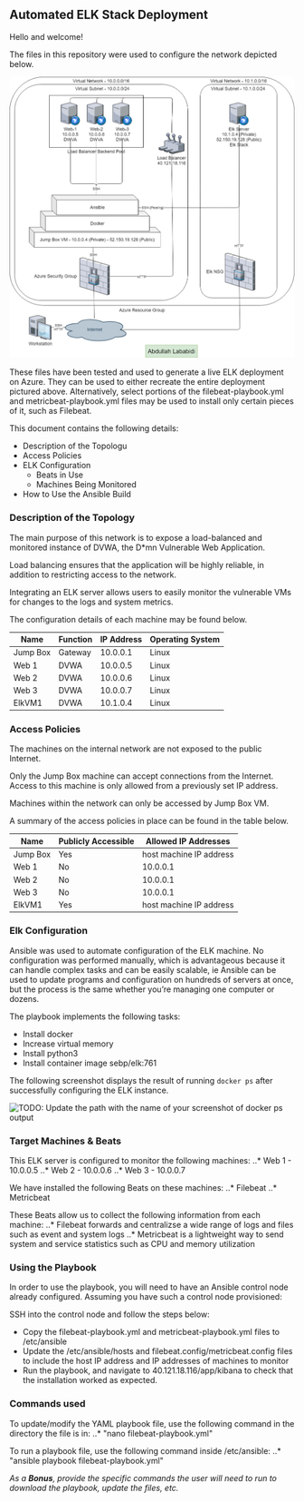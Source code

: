 ## Automated ELK Stack Deployment

Hello and welcome!

The files in this repository were used to configure the network depicted below.

![alt text](Diagrams/elknetworkimage.png)

These files have been tested and used to generate a live ELK deployment on Azure. They can be used to either recreate the entire deployment pictured above. Alternatively, select portions of the filebeat-playbook.yml and metricbeat-playbook.yml files may be used to install only certain pieces of it, such as Filebeat.

This document contains the following details:
- Description of the Topologu
- Access Policies
- ELK Configuration
  - Beats in Use
  - Machines Being Monitored
- How to Use the Ansible Build


### Description of the Topology

The main purpose of this network is to expose a load-balanced and monitored instance of DVWA, the D*mn Vulnerable Web Application.

Load balancing ensures that the application will be highly reliable, in addition to restricting access to the network.

Integrating an ELK server allows users to easily monitor the vulnerable VMs for changes to the logs and system metrics.

The configuration details of each machine may be found below.

| Name     | Function | IP Address | Operating System |
|----------|----------|------------|------------------|
| Jump Box | Gateway  | 10.0.0.1   | Linux            |
| Web 1    | DVWA     | 10.0.0.5   | Linux            |
| Web 2    | DVWA     | 10.0.0.6   | Linux            |
| Web 3    | DVWA     | 10.0.0.7   | Linux            |
| ElkVM1   | DVWA     | 10.1.0.4   | Linux            |

### Access Policies

The machines on the internal network are not exposed to the public Internet. 

Only the Jump Box machine can accept connections from the Internet. Access to this machine is only allowed from a previously set IP address.

Machines within the network can only be accessed by Jump Box VM.

A summary of the access policies in place can be found in the table below.

| Name     | Publicly Accessible | Allowed IP Addresses     |
|----------|---------------------|--------------------------|
| Jump Box | Yes                 | host machine IP address  |
| Web 1    | No                  | 10.0.0.1                 |
| Web 2    | No                  | 10.0.0.1                 |
| Web 3    | No                  | 10.0.0.1                 |
| ElkVM1   | Yes                 | host machine IP address  |

### Elk Configuration

Ansible was used to automate configuration of the ELK machine. No configuration was performed manually, which is advantageous because it can handle complex tasks and can be easily scalable, ie Ansible can be used to update programs and configuration on hundreds of servers at once, but the process is the same whether you’re managing one computer or dozens. 

The playbook implements the following tasks:
- Install docker
- Increase virtual memory
- Install python3
- Install container image sebp/elk:761

The following screenshot displays the result of running `docker ps` after successfully configuring the ELK instance.

![TODO: Update the path with the name of your screenshot of docker ps output](Images/docker_ps_output.png)

### Target Machines & Beats
This ELK server is configured to monitor the following machines:
..* Web 1 - 10.0.0.5
..* Web 2 - 10.0.0.6
..* Web 3 - 10.0.0.7

We have installed the following Beats on these machines:
..* Filebeat
..* Metricbeat

These Beats allow us to collect the following information from each machine:
..* Filebeat forwards and centralizse a wide range of logs and files such as event and system logs
..* Metricbeat is a lightweight way to send system and service statistics such as CPU and memory utilization

### Using the Playbook
In order to use the playbook, you will need to have an Ansible control node already configured. Assuming you have such a control node provisioned: 

SSH into the control node and follow the steps below:
- Copy the filebeat-playbook.yml and metricbeat-playbook.yml files to /etc/ansible
- Update the /etc/ansible/hosts and filebeat.config/metricbeat.config files to include the host IP address and IP addresses of machines to monitor
- Run the playbook, and navigate to 40.121.18.116/app/kibana to check that the installation worked as expected.

### Commands used
To update/modify the YAML playbook file, use the following command in the directory the file is in:
..* "nano filebeat-playbook.yml"

To run a playbook file, use the following command inside /etc/ansible:
..* "ansible playbook filebeat-playbook.yml"



_As a **Bonus**, provide the specific commands the user will need to run to download the playbook, update the files, etc._
